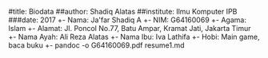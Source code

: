 
 #title: Biodata
 ##author: Shadiq Alatas
 ##institute: Ilmu Komputer IPB
 ###date: 2017
 +- Nama: Ja'far Shadiq A
 +- NIM: G64160069
 +- Agama: Islam
 +- Alamat: Jl. Poncol No.77, Batu Ampar, Kramat Jati, Jakarta Timur
 +- Nama Ayah: Ali Reza Alatas
 +- Nama Ibu: Iva Lathifa
 +- Hobi: Main game, baca buku
 +- pandoc -o G64160069.pdf resume1.md
